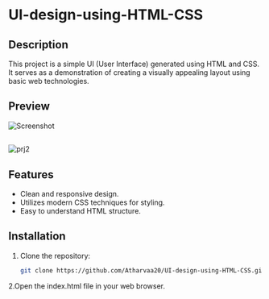 # UI-design-using-HTML-CSS

## Description

This project is a simple UI (User Interface) generated using HTML and CSS. It serves as a demonstration of creating a visually appealing layout using basic web technologies.

## Preview


![Screenshot](https://github.com/Atharvaa20/UI-design-using-HTML-CSS/assets/170161391/a98b7752-992d-462e-92f1-8e483e3fe01c)
##

![prj2](https://github.com/Atharvaa20/UI-design-using-HTML-CSS/assets/170161391/db82519b-64c2-4138-80b1-20891e3184bd)

## Features

- Clean and responsive design.
- Utilizes modern CSS techniques for styling.
- Easy to understand HTML structure.

## Installation

1. Clone the repository:
   ```bash
   git clone https://github.com/Atharvaa20/UI-design-using-HTML-CSS.git

2.Open the index.html file in your web browser.
